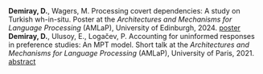 
<div>
<b>Demiray, D.</b>, Wagers, M. Processing covert dependencies: A study on Turkish wh-in-situ. Poster at the <i>Architectures and Mechanisms for Language Processing</i> (AMLaP), University of Edinburgh, 2024. <a href="duygu-demiray.github.io/projects/amlap_2024_poster.pdf" target="_blank">poster</a>
</div>

<div>
<b>Demiray, D.</b>, Ulusoy, E., Logačev, P. Accounting for uninformed responses in preference studies: An MPT model. Short talk at the <i>Architectures and Mechanisms for Language Processing</i> (AMLaP), University of Paris, 2021. <a href="duygu-demiray.github.io/projects/amlap_2021_abstract.pdf" target="_blank">abstract</a> 
</div>
